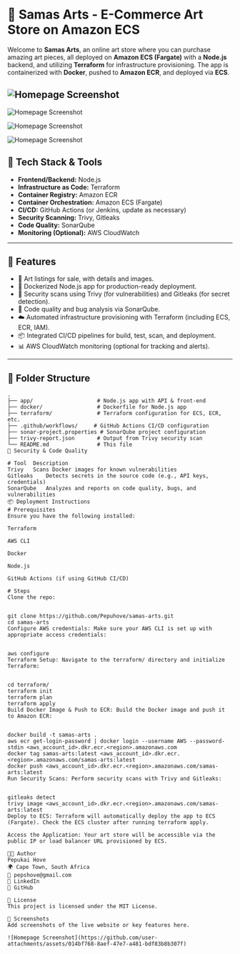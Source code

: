 # 🎨 Samas Arts - E-Commerce Art Store on Amazon ECS

Welcome to **Samas Arts**, an online art store where you can purchase amazing art pieces, all deployed on **Amazon ECS (Fargate)** with a **Node.js** backend, and utilizing **Terraform** for infrastructure provisioning. The app is containerized with **Docker**, pushed to **Amazon ECR**, and deployed via **ECS**.


![Homepage Screenshot](https://github.com/user-attachments/assets/014bf768-8aef-47e7-a481-bdf83b8b307f)
---


![Homepage Screenshot](https://github.com/user-attachments/assets/f9be439e-2863-433e-b8b4-cdcf7d633397)


![Homepage Screenshot](https://github.com/user-attachments/assets/dd511426-8969-4a86-a71c-1e74d012477f)


![Homepage Screenshot](https://github.com/user-attachments/assets/6fed18f1-3747-4673-be73-65b6da9ded26)



## 🧰 Tech Stack & Tools


- **Frontend/Backend:** Node.js
- **Infrastructure as Code:** Terraform
- **Container Registry:** Amazon ECR
- **Container Orchestration:** Amazon ECS (Fargate)
- **CI/CD:** GitHub Actions (or Jenkins, update as necessary)
- **Security Scanning:** Trivy, Gitleaks
- **Code Quality:** SonarQube
- **Monitoring (Optional):** AWS CloudWatch

---

## 🔧 Features

- 🛒 Art listings for sale, with details and images.
- 🐳 Dockerized Node.js app for production-ready deployment.
- 🔐 Security scans using Trivy (for vulnerabilities) and Gitleaks (for secret detection).
- 🧹 Code quality and bug analysis via SonarQube.
- ☁️ Automated infrastructure provisioning with Terraform (including ECS, ECR, IAM).
- 📦 Integrated CI/CD pipelines for build, test, scan, and deployment.
- 📊 AWS CloudWatch monitoring (optional for tracking and alerts).

---

## 📁 Folder Structure

```
.
├── app/                    # Node.js app with API & front-end
├── docker/                 # Dockerfile for Node.js app
├── terraform/              # Terraform configuration for ECS, ECR, etc.
├── .github/workflows/     # GitHub Actions CI/CD configuration
├── sonar-project.properties # SonarQube project configuration
├── trivy-report.json       # Output from Trivy security scan
└── README.md               # This file
🚨 Security & Code Quality

# Tool	Description
Trivy	Scans Docker images for known vulnerabilities
Gitleaks	Detects secrets in the source code (e.g., API keys, credentials)
SonarQube	Analyzes and reports on code quality, bugs, and vulnerabilities
📦 Deployment Instructions
# Prerequisites
Ensure you have the following installed:

Terraform

AWS CLI

Docker

Node.js

GitHub Actions (if using GitHub CI/CD)

# Steps
Clone the repo:


git clone https://github.com/Pepuhove/samas-arts.git
cd samas-arts
Configure AWS credentials: Make sure your AWS CLI is set up with appropriate access credentials:


aws configure
Terraform Setup: Navigate to the terraform/ directory and initialize Terraform:


cd terraform/
terraform init
terraform plan
terraform apply
Build Docker Image & Push to ECR: Build the Docker image and push it to Amazon ECR:


docker build -t samas-arts .
aws ecr get-login-password | docker login --username AWS --password-stdin <aws_account_id>.dkr.ecr.<region>.amazonaws.com
docker tag samas-arts:latest <aws_account_id>.dkr.ecr.<region>.amazonaws.com/samas-arts:latest
docker push <aws_account_id>.dkr.ecr.<region>.amazonaws.com/samas-arts:latest
Run Security Scans: Perform security scans with Trivy and Gitleaks:


gitleaks detect
trivy image <aws_account_id>.dkr.ecr.<region>.amazonaws.com/samas-arts:latest
Deploy to ECS: Terraform will automatically deploy the app to ECS (Fargate). Check the ECS cluster after running terraform apply.

Access the Application: Your art store will be accessible via the public IP or load balancer URL provisioned by ECS.

👨‍💻 Author
Pepukai Hove
🌍 Cape Town, South Africa
📧 pepshove@gmail.com
🔗 LinkedIn
🐙 GitHub

📜 License
This project is licensed under the MIT License.

📸 Screenshots
Add screenshots of the live website or key features here.

![Homepage Screenshot](https://github.com/user-attachments/assets/014bf768-8aef-47e7-a481-bdf83b8b307f)










